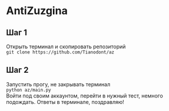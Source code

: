 # AntiZuzgina
## Шаг 1
Открыть терминал и скопировать репозиторий  
`git clone https://github.com/Tianodont/az`  
## Шаг 2
Запустить прогу, не закрывать терминал  
`python az/main.py`  
Войти под своим аккаунтом, перейти в нужный тест, немного подождать. Ответы в терминале, поздравляю!  
